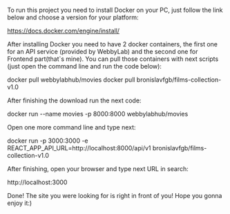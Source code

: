 To run this project you need to install Docker on your PC, just follow the link below and choose a version for your platform:

https://docs.docker.com/engine/install/

After installing Docker you need to have 2 docker containers, 
the first one for an API service (provided by WebbyLab) and the second one for Frontend part(that`s mine).
You can pull those containers with next scripts (just open the command line and run the code below):

docker pull webbylabhub/movies
docker pull bronislavfgb/films-collection-v1.0

After finishing the download run the next code:

docker run --name movies -p 8000:8000 webbylabhub/movies

Open one more command line and type next:

docker run -p 3000:3000 -e REACT_APP_API_URL=http://localhost:8000/api/v1 bronislavfgb/films-collection-v1.0

After finishing, open your browser and type next URL in search: 

http://localhost:3000

Done! The site you were looking for is right in front of you! Hope you gonna enjoy it:)
